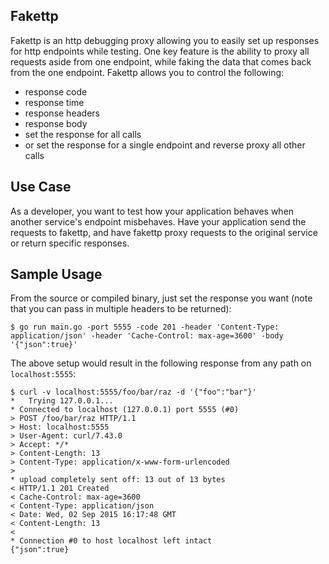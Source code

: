 Fakettp
--------

Fakettp is an http debugging proxy allowing you to easily set up responses for http endpoints while testing. One key feature is the ability to proxy all requests aside from one endpoint, while faking the data that comes back from the one endpoint. Fakettp allows you to control the following:
  - response code
  - response time
  - response headers
  - response body
  - set the response for all calls
  - or set the response for a single endpoint and reverse proxy all other calls

Use Case
--------

As a developer, you want to test how your application behaves when another service's endpoint misbehaves. Have your application send the requests to fakettp, and have fakettp proxy requests to the original service or return specific responses.

Sample Usage
------------

From the source or compiled binary, just set the response you want (note that you can pass in multiple headers to be returned):

```
$ go run main.go -port 5555 -code 201 -header 'Content-Type: application/json' -header 'Cache-Control: max-age=3600' -body '{"json":true}'
```

The above setup would result in the following response from any path on `localhost:5555`:
```
$ curl -v localhost:5555/foo/bar/raz -d '{"foo":"bar"}'
*   Trying 127.0.0.1...
* Connected to localhost (127.0.0.1) port 5555 (#0)
> POST /foo/bar/raz HTTP/1.1
> Host: localhost:5555
> User-Agent: curl/7.43.0
> Accept: */*
> Content-Length: 13
> Content-Type: application/x-www-form-urlencoded
>
* upload completely sent off: 13 out of 13 bytes
< HTTP/1.1 201 Created
< Cache-Control: max-age=3600
< Content-Type: application/json
< Date: Wed, 02 Sep 2015 16:17:48 GMT
< Content-Length: 13
<
* Connection #0 to host localhost left intact
{"json":true}
```
